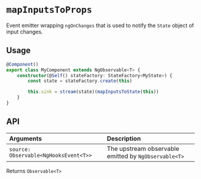 # `mapInputsToProps`

Event emitter wrapping `ngOnChanges` that is used to notify the `State` object of input changes.

## Usage

```typescript
@Component()
export class MyComponent extends NgObservable<T> {
    constructor(@Self() stateFactory: StateFactory<MyState>) {
        const state = stateFactory.create(this)

        this.sink = stream(state)(mapInputsToState(this))
    }
}
```

## API

| Arguments                             | Description                                          |
| :------------------------------------ | :--------------------------------------------------- |
| `source: Observable<NgHooksEvent<T>>` | The upstream observable emitted by `NgObservable<T>` |

Returns `Observable<T>`
